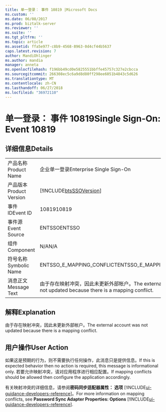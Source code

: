```yaml
---
title: 单一登录： 事件 10819 |Microsoft Docs
ms.custom: ''
ms.date: 06/08/2017
ms.prod: biztalk-server
ms.reviewer: ''
ms.suite: ''
ms.tgt_pltfrm: ''
ms.topic: article
ms.assetid: ffa5e977-c8b9-4568-8963-0d4cf44b5637
caps.latest.revision: 7
author: MandiOhlinger
ms.author: mandia
manager: anneta
ms.openlocfilehash: f196bb49cd0e5825551bbffe45757c327e2cbcca
ms.sourcegitcommit: 266308ec5c6a9d8d80ff298ee6051b4843c5d626
ms.translationtype: MT
ms.contentlocale: zh-CN
ms.lasthandoff: 06/27/2018
ms.locfileid: "36972110"
---
```

# <a name="single-sign-on-event-10819"></a><span data-ttu-id="be779-102">单一登录： 事件 10819</span><span class="sxs-lookup"><span data-stu-id="be779-102">Single Sign-On: Event 10819</span></span>
## <a name="details"></a><span data-ttu-id="be779-103">详细信息</span><span class="sxs-lookup"><span data-stu-id="be779-103">Details</span></span>  
  
|                 |                                                                           |
|-----------------|---------------------------------------------------------------------------|
|  <span data-ttu-id="be779-104">产品名称</span><span class="sxs-lookup"><span data-stu-id="be779-104">Product Name</span></span>   |                         <span data-ttu-id="be779-105">企业单一登录</span><span class="sxs-lookup"><span data-stu-id="be779-105">Enterprise Single Sign-On</span></span>                         |
| <span data-ttu-id="be779-106">产品版本</span><span class="sxs-lookup"><span data-stu-id="be779-106">Product Version</span></span> |        [!INCLUDE[btsSSOVersion](../includes/btsssoversion-md.md)]         |
|    <span data-ttu-id="be779-107">事件 ID</span><span class="sxs-lookup"><span data-stu-id="be779-107">Event ID</span></span>     |                                   <span data-ttu-id="be779-108">10819</span><span class="sxs-lookup"><span data-stu-id="be779-108">10819</span></span>                                   |
|  <span data-ttu-id="be779-109">事件源</span><span class="sxs-lookup"><span data-stu-id="be779-109">Event Source</span></span>   |                                  <span data-ttu-id="be779-110">ENTSSO</span><span class="sxs-lookup"><span data-stu-id="be779-110">ENTSSO</span></span>                                   |
|    <span data-ttu-id="be779-111">组件</span><span class="sxs-lookup"><span data-stu-id="be779-111">Component</span></span>    |                                    <span data-ttu-id="be779-112">N/A</span><span class="sxs-lookup"><span data-stu-id="be779-112">N/A</span></span>                                    |
|  <span data-ttu-id="be779-113">符号名称</span><span class="sxs-lookup"><span data-stu-id="be779-113">Symbolic Name</span></span>  |                         <span data-ttu-id="be779-114">ENTSSO_E_MAPPING_CONFLICT</span><span class="sxs-lookup"><span data-stu-id="be779-114">ENTSSO_E_MAPPING_CONFLICT</span></span>                         |
|  <span data-ttu-id="be779-115">消息正文</span><span class="sxs-lookup"><span data-stu-id="be779-115">Message Text</span></span>   | <span data-ttu-id="be779-116">由于存在映射冲突，因此未更新外部帐户。</span><span class="sxs-lookup"><span data-stu-id="be779-116">The external account was not updated because there is a mapping conflict.</span></span> |
  
## <a name="explanation"></a><span data-ttu-id="be779-117">解释</span><span class="sxs-lookup"><span data-stu-id="be779-117">Explanation</span></span>  
 <span data-ttu-id="be779-118">由于存在映射冲突，因此未更新外部帐户。</span><span class="sxs-lookup"><span data-stu-id="be779-118">The external account was not updated because there is a mapping conflict.</span></span>  
  
## <a name="user-action"></a><span data-ttu-id="be779-119">用户操作</span><span class="sxs-lookup"><span data-stu-id="be779-119">User Action</span></span>  
 <span data-ttu-id="be779-120">如果这是预期的行为，则不需要执行任何操作，此消息只是提供信息。</span><span class="sxs-lookup"><span data-stu-id="be779-120">If this is expected behavior then no action is required, this message is informational only.</span></span> <span data-ttu-id="be779-121">若要允许映射冲突，请对应用程序进行相应配置。</span><span class="sxs-lookup"><span data-stu-id="be779-121">If mapping conflicts should be allowed then configure the application accordingly.</span></span>  
  
 <span data-ttu-id="be779-122">有关映射冲突的详细信息，请参阅**密码同步适配器属性： 选项** [!INCLUDE[ui-guidance-developers-reference](../includes/ui-guidance-developers-reference.md)]。</span><span class="sxs-lookup"><span data-stu-id="be779-122">For more information on mapping conflicts, see **Password Sync Adapter Properties: Options** [!INCLUDE[ui-guidance-developers-reference](../includes/ui-guidance-developers-reference.md)].</span></span>